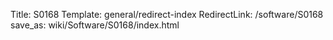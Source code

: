 Title: S0168
Template: general/redirect-index
RedirectLink: /software/S0168
save_as: wiki/Software/S0168/index.html
